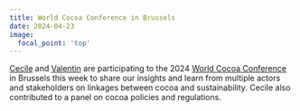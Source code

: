 ```yaml
---
title: World Cocoa Conference in Brussels
date: 2024-04-23
image:
  focal_point: 'top'
---
```


<!--more-->

[Cecile](https://landsystems-lab.earth/author/cecile-renier/) and [Valentin](https://landsystems-lab.earth/author/valentin-guye/) are participating to the 2024 [World Cocoa Conference](https://www.worldcocoaconference.org/) in Brussels this week to share our insights and learn from multiple actors and stakeholders on linkages between cocoa and sustainability. Cecile also contributed to a panel on cocoa policies and regulations.